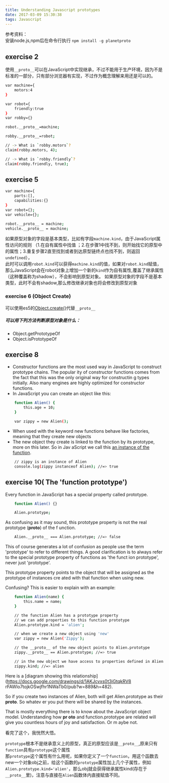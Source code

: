 ```yaml
---
title: Understanding Javascript prototypes
date: 2017-03-09 15:30:38
tags: Javascript
---
```

参考资料：  
安装node.js,npm后在命令行执行   `npm install -g planetproto`  

## exercise 2
使用`__proto__`可以在JavaScript中实现继承，不过不能用于生产环境，因为不是标准的一部分，只有部分浏览器有实现，不过作为概念理解来用还是可以的。

``` bash
var machine={
	motors:4
}

var robot={
	friendly:true
}
var robby={}

robot.__proto__=machine;

robby.__proto__=robot;

// -> What is `robby.motors`?
claim(robby.motors, 4);

// -> What is `robby.friendly`?
claim(robby.friendly, true);

```

## exercise 5
``` bash
var machine={
	parts:[],
	capabilities:{}
}
var robot={};
var vehicle={};

robot.__proto__ = machine;
vehicle.__proto__ = machine;
```
如果原型对象的字段是基本类型，比如有字段`machine.kind`，由于JavaScript属性访问的规则
（1.在自有属性中找值 ；2.在步骤1中找不到，则开始找它的原型中的属性；3.重复步骤2直至找到或者到达原型链终点也找不到，则返回`undefined`），  
此时可以调用`robot.kind`可以获得`machine.kind`的值，如果对`robot.kind`赋值，那么JavaScript会在robot对象上增加一个新的`kind`作为自有属性,覆盖了继承属性（这种覆盖称为shadow），不会影响到原型对象。
如果原型对象的字段不是基本类型，此时不会有shadow,那么修改继承对象也将会修改到原型对象
### exercise 6 (Object Create)
可以使用es5的[Object.create()](https://developer.mozilla.org/en-US/docs/Web/JavaScript/Reference/Global_Objects/Object/create)代替`__proto__`
##### 可以用下列方法判断原型对象是什么：
- Object.getPrototypeOf
- Object.isPrototypeOf


## exercise 8
- Constructor functions are the most used way in JavaScript to construct prototype chains. The popular
ity of constructor functions comes from the fact that this was the only original way for constructin
g types initially.
Also many engines are highly optimized for constructor functions.
- In JavaScript you can create an object like this:
``` bash
    function Alien() {
        this.age = 10;
    }

    var zippy = new Alien();
```
- When used with the keyword new functions behave like factories, meaning that they create new objects
- The new object they create is linked to the function by its prototype, more on this later. So in Jav
aScript we call this <u>an instance of the function</u>.
``` bash
    // zippy is an instance of Alien
    console.log(zippy instanceof Alien); //=> true
```
## exercise 10( The 'function prototype')

Every function in JavaScript has a special property called prototype.
``` bash
    function Alien() {}

    Alien.prototype;
```
As confusing as it may sound, this prototype property is not the real prototype (__proto__) of the f
unction.
``` bash
    Alien.__proto__ === Alien.prototype; //=> false
```
This of course generates a lot of confusion as people use the term 'prototype' to refer to different
 things.
A good clarification is to always refer to the special prototype property of functions as 'the funct
ion prototype', never just 'prototype'.

This prototype property points to the object that will be assigned as the prototype of instances cre
ated with that function when using new.

Confusing? This is easier to explain with an example:
``` bash
    function Alien(name) {
        this.name = name;
    }

    // the function Alien has a prototype property
    // we can add properties to this function prototype
    Alien.prototype.kind = 'alien';

    // when we create a new object using 'new'
    var zippy = new Alien('Zippy');

    // the __proto__ of the new object points to Alien.prototype
    zippy.__proto__ == Alien.prototype; //=> true

    // in the new object we have access to properties defined in Alien.prototype
    zippy.kind; //=> alien
```
Here is a [diagram showing this relationship](https://docs.google.com/drawings/d/1AKJcvxs0t3iGtqkRV8
rFAWlo7tojkOSwjfhr1NWaTb0/pub?w=889&h=482).

So if you create two instances of Alien, both will get Alien.prototype as their __proto__. So whatev
er you put there will be shared by the instances.

That is mostly everything there is to know about the JavaScript object model. Understanding how __pr
oto__ and function.prototype are related will give you countless hours of joy and satisfaction. Or m
aybe not.

看完了这个，我恍然大悟。

`prototype`根本不是继承意义上的原型，真正的原型应该是`__proto__`,原来只有`function`具有`prototype`这个属性  
那`prototype`这个属性有什么用呢，如果你定义了一个`function`，用这个函数去new一个对象obj之前，给这个函数的`prototype`属性加上几个子属性，例如`Alien.prototype.kind='alien'`，那么obj就会获得继承属性kind(存在于`__proto__`里)，注意与直接在`Alien`函数体内直接赋值不同。